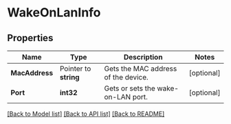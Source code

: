 # WakeOnLanInfo

## Properties

Name | Type | Description | Notes
------------ | ------------- | ------------- | -------------
**MacAddress** | Pointer to **string** | Gets the MAC address of the device. | [optional] 
**Port** | **int32** | Gets or sets the wake-on-LAN port. | [optional] 

[[Back to Model list]](../README.md#documentation-for-models) [[Back to API list]](../README.md#documentation-for-api-endpoints) [[Back to README]](../README.md)


